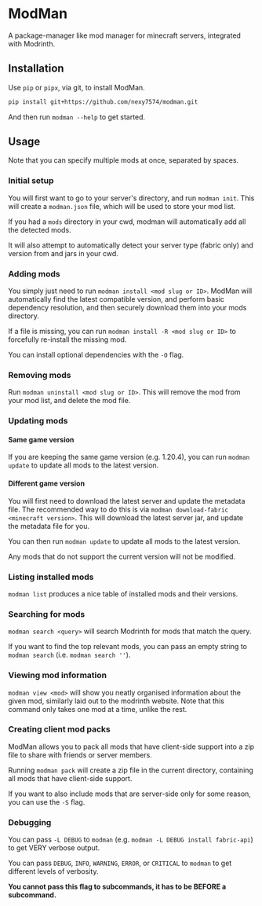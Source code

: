 # ModMan

A package-manager like mod manager for minecraft servers, integrated with Modrinth.

## Installation 

Use `pip` or `pipx`, via git, to install ModMan.
```bash
pip install git+https://github.com/nexy7574/modman.git
```

And then run `modman --help` to get started.


## Usage

Note that you can specify multiple mods at once, separated by spaces.

### Initial setup

You will first want to go to your server's directory, and run `modman init`.
This will create a `modman.json` file, which will be used to store your mod list.

If you had a `mods` directory in your cwd, modman will automatically add all the detected mods.

It will also attempt to automatically detect your server type (fabric only) and version from and jars in your cwd.

### Adding mods

You simply just need to run `modman install <mod slug or ID>`. ModMan will automatically find the latest compatible
version, and perform basic dependency resolution, and then securely download them into your mods directory.

If a file is missing, you can run `modman install -R <mod slug or ID>` to forcefully re-install the missing mod.

You can install optional dependencies with the `-O` flag.

### Removing mods

Run `modman uninstall <mod slug or ID>`. This will remove the mod from your mod list, and delete the mod file.

### Updating mods

#### Same game version

If you are keeping the same game version (e.g. 1.20.4), you can run `modman update` to update all mods to the latest
version.

#### Different game version

You will first need to download the latest server and update the metadata file. The recommended way to do this is via
`modman download-fabric <minecraft version>`. This will download the latest server jar, and update the metadata file
for you.

You can then run `modman update` to update all mods to the latest version.

Any mods that do not support the current version will not be modified.

### Listing installed mods

`modman list` produces a nice table of installed mods and their versions.

### Searching for mods

`modman search <query>` will search Modrinth for mods that match the query.

If you want to find the top relevant mods, you can pass an empty string to `modman search` (i.e. `modman search ''`).

### Viewing mod information

`modman view <mod>` will show you neatly organised information about the given mod, similarly laid out to the modrinth
website. Note that this command only takes one mod at a time, unlike the rest.

### Creating client mod packs

ModMan allows you to pack all mods that have client-side support into a zip file to share with friends or server
members.

Running `modman pack` will create a zip file in the current directory, containing all mods that have client-side
support.

If you want to also include mods that are server-side only for some reason, you can use the `-S` flag.

### Debugging

You can pass `-L DEBUG` to `modman` (e.g. `modman -L DEBUG install fabric-api`) to get VERY verbose output.

You can pass `DEBUG`, `INFO`, `WARNING`, `ERROR`, or `CRITICAL` to `modman` to get different levels of verbosity.

**You cannot pass this flag to subcommands, it has to be BEFORE a subcommand.**
